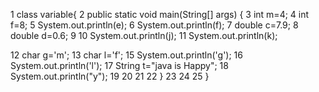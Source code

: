 1 class variable{
2    public static void main(String[] args) {
3        int m=4;
4        int f=8;
5        System.out.println(e);
6        System.out.println(f);
7        double c=7.9;
8        double d=0.6;
9
10 System.out.println(j);
11 System.out.println(k);

12 char g='m';
13 char l='f';
15 System.out.println('g');
16 System.out.println('l');
17 String t="java is Happy";
18 System.out.println("y");
19
20
21
22 }
23 
24
25    }
